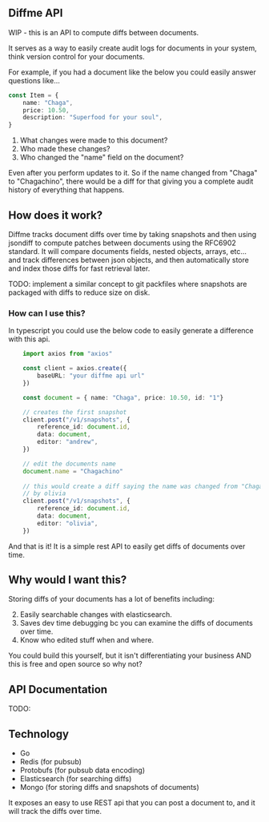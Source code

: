 ## Diffme API

WIP - this is an API to compute diffs between documents. 

It serves as a way to easily create audit logs for documents in your system, 
think version control for your documents. 

For example, if you had a document like the below you could easily answer questions like...

```typescript
const Item = {
    name: "Chaga",
    price: 10.50,
    description: "Superfood for your soul",
}
```

1. What changes were made to this document?
2. Who made these changes?
3. Who changed the "name" field on the document?

Even after you perform updates to it. So if the name changed from "Chaga" to "Chagachino", there would be a diff for that giving 
you a complete audit history of everything that happens.

## How does it work?

Diffme tracks document diffs over time by taking snapshots and then using jsondiff to compute patches between documents using the RFC6902 standard. 
It will compare documents fields, nested objects, arrays, etc... and track differences between json objects, and then automatically store 
and index those diffs for fast retrieval later.

TODO: implement a similar concept to git packfiles where snapshots are packaged with diffs to reduce size on disk.

### How can I use this?

In typescript you could use the below code to easily generate a difference with this api.

```typescript
    import axios from "axios"

    const client = axios.create({
        baseURL: "your diffme api url"
    })

    const document = { name: "Chaga", price: 10.50, id: "1"}

    // creates the first snapshot
    client.post("/v1/snapshots", {
        reference_id: document.id,
        data: document,
        editor: "andrew",
    })

    // edit the documents name
    document.name = "Chagachino"
    
    // this would create a diff saying the name was changed from "Chaga" to "Chagachino"
    // by olivia
    client.post("/v1/snapshots", {
        reference_id: document.id,
        data: document,
        editor: "olivia",
    }) 
```

And that is it! It is a simple rest API to easily get diffs of documents over time.

## Why would I want this?

Storing diffs of your documents has a lot of benefits including:

2. Easily searchable changes with elasticsearch.
3. Saves dev time debugging bc you can examine the diffs of documents over time.
4. Know who edited stuff when and where.

You could build this yourself, but it isn't differentiating your business AND this is free and open source so why not?

## API Documentation

TODO:

## Technology

- Go
- Redis (for pubsub)
- Protobufs (for pubsub data encoding)
- Elasticsearch (for searching diffs)
- Mongo (for storing diffs and snapshots of documents)

It exposes an easy to use REST api that you can post a document to, and it will track the diffs over time.



